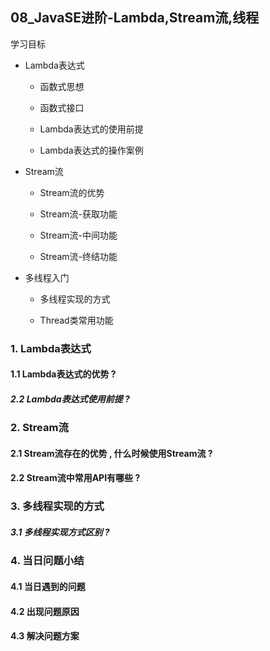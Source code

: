 ## **08_JavaSE进阶-Lambda,Stream流,线程**

学习目标

- Lambda表达式

  - 函数式思想

  - 函数式接口

  - Lambda表达式的使用前提

  - Lambda表达式的操作案例

- Stream流

  - Stream流的优势

  - Stream流-获取功能

  - Stream流-中间功能

  - Stream流-终结功能

- 多线程入门

  - 多线程实现的方式

  - Thread类常用功能





### 1. Lambda表达式

#### 1.1 Lambda表达式的优势 ?



##### 2.2 Lambda表达式使用前提 ?



### 2. Stream流

#### 2.1 Stream流存在的优势 , 什么时候使用Stream流 ?



#### 2.2 Stream流中常用API有哪些 ? 



### 3. 多线程实现的方式

##### 3.1 多线程实现方式区别 ?





### 4. 当日问题小结

#### 4.1 当日遇到的问题

#### 

#### 4.2 出现问题原因

#### 

#### 4.3 解决问题方案
